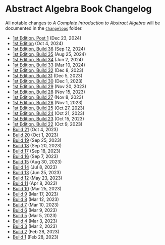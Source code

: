 # Abstract Algebra Book Changelog

All notable changes to *A Complete Introduction to Abstract Algebra* will be documented in the [`Changelogs`](Changelogs) folder.

- [1st Edition, Post 1](Changelogs/v1-post.1.md) (Dec 23, 2024)
- [1st Edition](Changelogs/v1.md) (Oct 4, 2024)
- [1st Edition, Build 36](Changelogs/v1-build.36.md) (Sep 12, 2024)
- [1st Edition, Build 35](Changelogs/v1-build.35.md) (Aug 25, 2024)
- [1st Edition, Build 34](Changelogs/v1-build.34.md) (Jun 2, 2024)
- [1st Edition, Build 33](Changelogs/v1-build.33.md) (Mar 10, 2024)
- [1st Edition, Build 32](Changelogs/v1-build.32.md) (Dec 8, 2023)
- [1st Edition, Build 31](Changelogs/v1-build.31.md) (Dec 5, 2023)
- [1st Edition, Build 30](Changelogs/v1-build.30.md) (Dec 1, 2023)
- [1st Edition, Build 29](Changelogs/v1-build.29.md) (Nov 20, 2023)
- [1st Edition, Build 28](Changelogs/v1-build.28.md) (Nov 15, 2023)
- [1st Edition, Build 27](Changelogs/v1-build.27.md) (Nov 8, 2023)
- [1st Edition, Build 26](Changelogs/v1-build.26.md) (Nov 1, 2023)
- [1st Edition, Build 25](Changelogs/v1-build.25.md) (Oct 27, 2023)
- [1st Edition, Build 24](Changelogs/v1-build.24.md) (Oct 21, 2023)
- [1st Edition, Build 23](Changelogs/v1-build.23.md) (Oct 15, 2023)
- [1st Edition, Build 22](Changelogs/v1-build.22.md) (Oct 9, 2023)
- [Build 21](Changelogs/build.21.md) (Oct 4, 2023)
- [Build 20](Changelogs/build.20.md) (Oct 1, 2023)
- [Build 19](Changelogs/build.19.md) (Sep 25, 2023)
- [Build 18](Changelogs/build.18.md) (Sep 20, 2023)
- [Build 17](Changelogs/build.17.md) (Sep 18, 2023)
- [Build 16](Changelogs/build.16.md) (Sep 7, 2023)
- [Build 15](Changelogs/build.15.md) (Aug 30, 2023)
- [Build 14](Changelogs/build.14.md) (Jul 8, 2023)
- [Build 13](Changelogs/build.13.md) (Jun 25, 2023)
- [Build 12](Changelogs/build.12.md) (May 23, 2023)
- [Build 11](Changelogs/build.11.md) (Apr 8, 2023)
- [Build 10](Changelogs/build.10.md) (Mar 25, 2023)
- [Build 9](Changelogs/build.09.md) (Mar 17, 2023)
- [Build 8](Changelogs/build.08.md) (Mar 12, 2023)
- [Build 7](Changelogs/build.07.md) (Mar 10, 2023)
- [Build 6](Changelogs/build.06.md) (Mar 9, 2023)
- [Build 5](Changelogs/build.05.md) (Mar 5, 2023)
- [Build 4](Changelogs/build.04.md) (Mar 3, 2023)
- [Build 3](Changelogs/build.03.md) (Mar 2, 2023)
- [Build 2](Changelogs/build.02.md) (Feb 28, 2023)
- [Build 1](Changelogs/build.01.md) (Feb 28, 2023)

